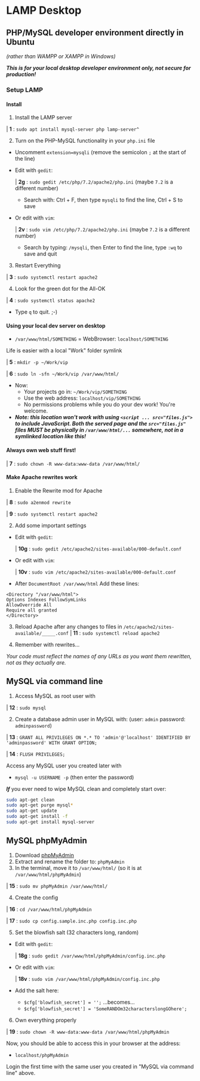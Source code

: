 # LAMP Desktop
## PHP/MySQL developer environment directly in Ubuntu
*(rather than WAMPP or XAMPP in Windows)*

***This is for your local desktop developer environment only, not secure for production!***

### Setup LAMP

#### Install

1. Install the LAMP server

| **1** : `sudo apt install mysql-server php lamp-server^`

2. Turn on the PHP-MySQL functionality in your `php.ini` file
  - Uncomment `extension=mysqli` (remove the semicolon `;` at the start of the line)
  - Edit with `gedit`:

    | **2g** : `sudo gedit /etc/php/7.2/apache2/php.ini` (maybe `7.2` is a different number)

    - Search with: Ctrl + F, then type `mysqli` to find the line, Ctrl + S to save

  - Or edit with `vim`:

    | **2v** : `sudo vim /etc/php/7.2/apache2/php.ini` (maybe `7.2` is a different number)

    - Search by typing: `/mysqli`, then Enter to find the line, type `:wq` to save and quit

3. Restart Everything

| **3** : `sudo systemctl restart apache2`

4. Look for the green dot for the All-OK

| **4** : `sudo systemctl status apache2`

  - Type `q` to quit. ;-)

#### Using your local dev server on desktop

- `/var/www/html/SOMETHING` = WebBrowser: `localhost/SOMETHING`

Life is easier with a local "Work" folder symlink

| **5** : `mkdir -p ~/Work/vip`

| **6** : `sudo ln -sfn ~/Work/vip /var/www/html/`

- Now:
  - Your projects go in: `~/Work/vip/SOMETHING`
  - Use the web address: `localhost/vip/SOMETHING`
  - No permissions problems while you do your dev work! You're welcome.
- ***Note: this location won't work with using `<script ... src="files.js">` to include JavaScript. Both the served page and the `src="files.js"` files MUST be physically in `/var/www/html/...` somewhere, not in a symlinked location like this!***

#### Always own web stuff first!
| **7** : `sudo chown -R www-data:www-data /var/www/html/`

#### Make Apache rewrites work
1. Enable the Rewrite mod for Apache

| **8** : `sudo a2enmod rewrite`

| **9** : `sudo systemctl restart apache2`

2. Add some important settings
- Edit with `gedit`:

  | **10g** : `sudo gedit /etc/apache2/sites-available/000-default.conf`

- Or edit with `vim`:

  | **10v** : `sudo vim /etc/apache2/sites-available/000-default.conf`

- After `DocumentRoot /var/www/html` Add these lines:
```
<Directory "/var/www/html">
Options Indexes FollowSymLinks
AllowOverride All
Require all granted
</Directory>
```

3. Reload Apache after any changes to files in `/etc/apache2/sites-available/_____.conf`
| **11** : `sudo systemctl reload apache2`

4. Remember with rewrites...

*Your code must reflect the names of any URLs as you want them rewritten, not as they actually are.*

## MySQL via command line

1. Access MySQL as root user with

  | **12** : `sudo mysql`

2. Create a database admin user in MySQL with: (user: `admin` password: `adminpassword`)

  | **13** :  `GRANT ALL PRIVILEGES ON *.* TO 'admin'@'localhost' IDENTIFIED BY 'adminpassword' WITH GRANT OPTION;`

  | **14** : `FLUSH PRIVILEGES;`

Access any MySQL user you created later with
- `mysql -u USERNAME -p` (then enter the password)

***If*** you ever need to wipe MySQL clean and completely start over:

```sh
sudo apt-get clean
sudo apt-get purge mysql*
sudo apt-get update
sudo apt-get install -f
sudo apt-get install mysql-server
```

## MySQL phpMyAdmin

1. Download [phpMyAdmin](https://www.phpmyadmin.net/downloads/)
2. Extract and rename the folder to: `phpMyAdmin`
3. In the terminal, move it to `/var/www/html/` (so it is at `/var/www/html/phpMyAdmin`)

  | **15** : `sudo mv phpMyAdmin /var/www/html/`

4. Create the config

  | **16** : `cd /var/www/html/phpMyAdmin`

  | **17** : `sudo cp config.sample.inc.php config.inc.php`

5. Set the blowfish salt (32 characters long, random)
  - Edit with `gedit`:

    | **18g** : `sudo gedit /var/www/html/phpMyAdmin/config.inc.php`

  - Or edit with `vim`:

    | **18v** : `sudo vim /var/www/html/phpMyAdmin/config.inc.php`

  - Add the salt here:
    - `$cfg['blowfish_secret'] = '';` ...becomes...
    - `$cfg['blowfish_secret'] = 'SomeRANDOm32characterslongGOhere';`

6. Own everything properly

  | **19** : `sudo chown -R www-data:www-data /var/www/html/phpMyAdmin`

Now, you should be able to access this in your browser at the address:
- `localhost/phpMyAdmin`

Login the first time with the same user you created in "MySQL via command line" above.
